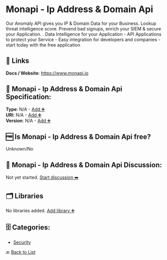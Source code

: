 # Monapi - Ip Address & Domain Api

Our Anomaly API gives you IP & Domain Data for your Business. Lookup threat intelligence score. Prevend bad signups, enrich your SIEM & secure your Application. . Data Intelligence for your Application - API Applications to protect your Service - Easy integration for developers and companies - start today with the free application

##  🔗 Links
**Docs / Website**: https://www.monapi.io

## 🧬 Monapi - Ip Address & Domain Api Specification:
**Type**: N/A - [Add ➕](https://github.com/apis-list/apis-list/edit/main/apis/monapi-ip-address-and-domain-api/monapi-ip-address-and-domain-api.yaml)  
**URI**: N/A - [Add ➕](https://github.com/apis-list/apis-list/edit/main/apis/monapi-ip-address-and-domain-api/monapi-ip-address-and-domain-api.yaml)  
**Version**: N/A - [Add ➕](https://github.com/apis-list/apis-list/edit/main/apis/monapi-ip-address-and-domain-api/monapi-ip-address-and-domain-api.yaml)

## 🆓 Is Monapi - Ip Address & Domain Api free?
 Unknown/No 

## 💬 Monapi - Ip Address & Domain Api Discussion:
Not yet started. [Start discussion ➡️](https://github.com/apis-list/apis-list/discussions/new)

## 🗂️ Libraries

No libraries added. [Add library ➕](https://github.com/apis-list/apis-list/edit/main/apis/monapi-ip-address-and-domain-api/monapi-ip-address-and-domain-api.yaml)    


## 🗄️ Categories:
- [Security](https://github.com/apis-list/apis-list#security-)

🔙  [Back to List](https://github.com/apis-list/apis-list)
